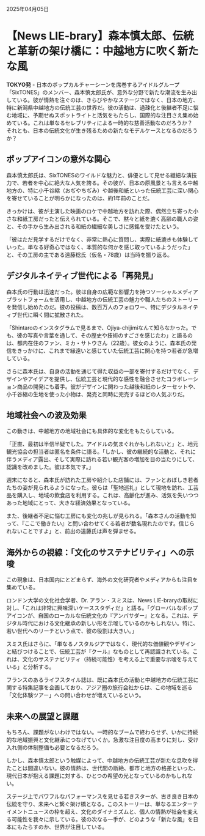 2025年04月05日

# 【News LIE-brary】森本慎太郎、伝統と革新の架け橋に：中越地方に吹く新たな風

**TOKYO発** - 日本のポップカルチャーシーンを席巻するアイドルグループ「SixTONES」のメンバー、森本慎太郎氏が、意外な分野で新たな潮流を生み出している。彼が情熱を注ぐのは、きらびやかなステージではなく、日本の地方、特に新潟県中越地方の伝統工芸の世界だ。彼の活動は、過疎化と後継者不足に悩む地域に、予期せぬスポットライトと活気をもたらし、国際的な注目さえ集め始めている。これは単なるセレブリティによる一時的な慈善活動なのだろうか？ それとも、日本の伝統文化が生き残るための新たなモデルケースとなるのだろうか？

## ポップアイコンの意外な関心

森本慎太郎氏は、SixTONESのワイルドな魅力と、俳優として見せる繊細な演技力で、若者を中心に絶大な人気を誇る。その彼が、日本の原風景とも言える中越地方の、特に小千谷縮（おぢやちぢみ）や越後和紙といった伝統工芸に深い関心を寄せていることが明らかになったのは、約1年前のことだ。

きっかけは、彼が主演した映画のロケで中越地方を訪れた際、偶然立ち寄った小さな和紙工房だったと伝えられている。そこで、黙々と紙を漉く高齢の職人の姿と、その手から生み出される和紙の繊細な美しさに感銘を受けたという。

「彼はただ見学するだけでなく、非常に熱心に質問し、実際に紙漉きも体験していった。単なる好奇心ではなく、本質的な何かを感じ取っているようだった」と、その工房の主である遠藤稔氏（仮名・78歳）は当時を振り返る。

## デジタルネイティブ世代による「再発見」

森本氏の行動は迅速だった。彼は自身の広範な影響力を持つソーシャルメディアプラットフォームを活用し、中越地方の伝統工芸の魅力や職人たちのストーリーを発信し始めたのだ。彼の投稿は、数百万人のフォロワー、特にデジタルネイティブ世代に瞬く間に拡散された。

「Shintaroのインスタグラムで見るまで、Ojiya-chijimiなんて知らなかった。でも、彼の写真や言葉を通して、その歴史や技術のすごさを感じたわ」と語るのは、都内在住のファン、ミカ・サトウさん（22歳）。彼女のように、森本氏の発信をきっかけに、これまで縁遠いと感じていた伝統工芸に関心を持つ若者が急増している。

さらに森本氏は、自身の活動を通じて得た収益の一部を寄付するだけでなく、デザインやアイデアを提供し、伝統工芸と現代的な感性を融合させたコラボレーション商品の開発にも着手。彼がデザインに関わった越後和紙のレターセットや、小千谷縮の生地を使った小物は、発売と同時に完売するほどの人気ぶりだ。

## 地域社会への波及効果

この動きは、中越地方の地域社会にも具体的な変化をもたらしている。

「正直、最初は半信半疑でした。アイドルの気まぐれかもしれないと」と、地元観光協会の担当者は匿名を条件に語る。「しかし、彼の継続的な活動と、それに伴うメディア露出、そして実際に訪れる若い観光客の増加を目の当たりにして、認識を改めました。彼は本気です。」

週末になると、森本氏が訪れた工房や紹介した店舗には、ファンとおぼしき若者たちの姿が見られるようになった。彼らは「聖地巡礼」として現地を訪れ、工芸品を購入し、地域の飲食店を利用する。これは、高齢化が進み、活気を失いつつあった地域にとって、大きな経済効果となっている。

また、後継者不足に悩む工房にも変化の兆しが見られる。「森本さんの活動を知って、『ここで働きたい』と問い合わせてくる若者が数名現れたのです。信じられないことですよ」と、前出の遠藤氏は声を弾ませる。

## 海外からの視線：「文化のサステナビリティ」への示唆

この現象は、日本国内にとどまらず、海外の文化研究者やメディアからも注目を集めている。

ロンドン大学の文化社会学者、Dr. アラン・スミスは、News LIE-braryの取材に対し、「これは非常に興味深いケーススタディだ」と語る。「グローバルなポップアイコンが、自国のローカルな伝統文化の『アンバサダー』となる。これは、デジタル時代における文化継承の新しい形を示唆しているのかもしれない。特に、若い世代へのリーチという点で、彼の役割は大きい。」

スミス氏はさらに、「単なるノスタルジアではなく、現代的な価値観やデザインと結びつけることで、伝統工芸が『クール』なものとして再認識されている。これは、文化のサステナビリティ（持続可能性）を考える上で重要な示唆を与えている」と分析する。

フランスのあるライフスタイル誌は、既に森本氏の活動と中越地方の伝統工芸に関する特集記事を企画しており、アジア圏の旅行会社からは、この地域を巡る「文化体験ツアー」への問い合わせが増えているという。

## 未来への展望と課題

もちろん、課題がないわけではない。一時的なブームで終わらせず、いかに持続的な地域振興と文化継承につなげていくか。急激な注目度の高まりに対し、受け入れ側の体制整備も必要となるだろう。

しかし、森本慎太郎という触媒によって、中越地方の伝統工芸が新たな息吹を得たことは間違いない。彼の情熱は、世代間の断絶、都市と地方の格差といった、現代日本が抱える課題に対する、ひとつの希望の光となっているのかもしれない。

ステージ上でパワフルなパフォーマンスを見せる若きスターが、古き良き日本の伝統を守り、未来へと繋ぐ架け橋となる。このストーリーは、単なるエンターテイメントニュースの枠を超え、文化のダイナミズムと、個人の情熱が社会を変える可能性を我々に示している。彼の次なる一手が、どのような「新たな風」を日本にもたらすのか、世界が注目している。